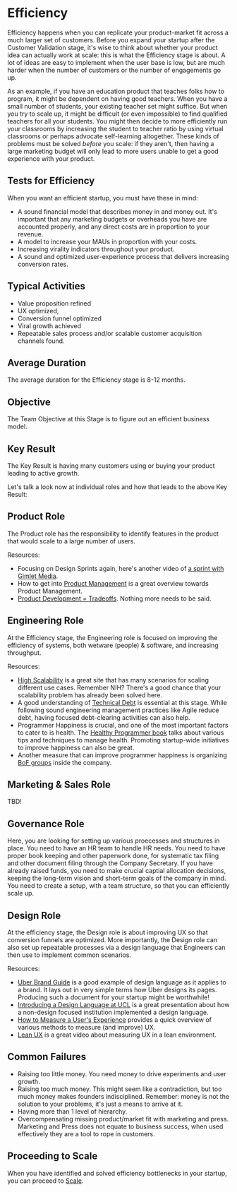 # Efficiency

Efficiency happens when you can replicate your product-market fit across a much larger set of customers. Before you expand your startup after the Customer Validation stage, it's wise to think about whether your product idea can actually work at scale: this is what the Efficiency stage is about. A lot of ideas are easy to implement when the user base is low, but are much harder when the number of customers or the number of engagements go up. 

As an example, if you have an education product that teaches folks how to program, it might be dependent on having good teachers. When you have a small number of students, your existing teacher set might suffice. But when you try to scale up, it might be difficult (or even impossible) to find qualified teachers for all your students. You might then decide to more efficiently run your classrooms by increasing the student to teacher ratio by using virtual classrooms or perhaps advocate self-learning altogether. These kinds of problems must be solved *before* you scale: if they aren't, then having a large marketing budget will only lead to more users unable to get a good experience with your product.

## Tests for Efficiency

When you want an efficient startup, you must have these in mind:

* A sound financial model that describes money in and money out. It's important that any marketing budgets or overheads you have are accounted properly, and any direct costs are in proportion to your revenue. 
* A model to increase your MAUs in proportion with your costs. 
* Increasing virality indicators throughout your product.
* A sound and optimized user-experience process that delivers increasing conversion rates.

## Typical Activities

* Value proposition refined
* UX optimized, 
* Conversion funnel optimized
* Viral growth achieved
* Repeatable sales process and/or scalable customer acquisition channels found.

## Average Duration
The average duration for the Efficiency stage is 8-12 months.

## Objective
The Team Objective at this Stage is to figure out an efficient business model.

## Key Result
The Key Result is having many customers using or buying your product leading to active growth.

Let's talk a look now at individual roles and how that leads to the above Key Result:

## Product Role
The Product role has the responsibility to identify features in the product that would scale to a large number of users.

Resources:

* Focusing on Design Sprints again, here's another video of [a sprint with Gimlet Media](https://www.youtube.com/watch?v=iqGLrMjBLZ4).
* How to get into [Product Management](https://www.youtube.com/watch?v=fqJo_UkMMxM) is a great overview towards Product Management.
* [Product Development = Tradeoffs](https://www.youtube.com/watch?v=znBtzBAS9Bo). Nothing more needs to be said.

## Engineering Role
At the Efficiency stage, the Engineering role is focused on improving the efficiency of systems, both wetware (people) & software, and increasing throughput.

Resources:

* [High Scalability](http://highscalability.com) is a great site that has many scenarios for scaling different use cases. Remember NIH? There's a good chance that your scalability problem has already been solved here.
* A good understanding of [Technical Debt](https://en.wikipedia.org/wiki/Technical_debt) is essential at this stage. While following sound engineering management practices like Agile reduce debt, having focused debt-clearing activities can also help.
* Programmer Happiness is crucial, and one of the most important factors to cater to is health. The [Healthy Programmer book](http://healthyprog.com) talks about various tips and techniques to manage health. Promoting startup-wide initiatives to improve happiness can also be great.
* Another measure that can improve programmer happiness is organizing [BoF groups](https://en.wikipedia.org/wiki/Birds_of_a_feather_%28computing%29) inside the company.

## Marketing & Sales Role

TBD!

## Governance Role

Here, you are looking for setting up various proecesses and structures in place. You need to have an HR team to handle HR needs. You need to have proper book keeping and other paperwork done, for systematic tax filing and other document filing through the Company Secretary. If you have already raised funds, you need to make crucial captial allocation decisions, keeping the long-term vision and short-term goals of the company in mind. You need to create a setup, with a team structure, so that you can efficiently scale up.

## Design Role

At the efficiency stage, the Design role is about improving UX so that conversion funnels are optimized. More importantly, the Design role can also set up repeatable processes via a design language that Engineers can then use to implement common scenarios.

Resources:

* [Uber Brand Guide](http://brand.uber.com) is a good example of design language as it applies to a brand. It lays out in very simple terms how Uber designs its pages. Producing such a document for your startup might be worthwhile!
* [Introducing a Design Language at UCL](http://www.slideshare.net/DanJackson2/dj-aarhus2013) is a great presentation about how a non-design focused institution implemented a design language.
* [How to Measure a User's Experience](http://www.slideshare.net/warwickkay/how-to-measure-a-users-experience) provides a quick overview of various methods to measure (and improve) UX.
* [Lean UX](https://www.youtube.com/watch?v=5SNSA6pmzjM) is a great video about measuring UX in a lean environment.

## Common Failures

* Raising too little money. You need money to drive experiments and user growth.
* Raising too much money. This might seem like a contradiction, but too much money makes founders indisciplined. Remember: money is not the solution to your problems, it's just a means to arrive at it.
* Having more than 1 level of hierarchy.
* Overcompensating missing product/market fit with marketing and press. Marketing and Press does not equate to business success, when used effectively they are a tool to rope in customers.

## Proceeding to Scale

When you have identified and solved efficiency bottlenecks in your startup, you can proceed to [Scale](5-scale.md).
